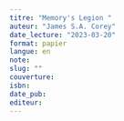 ```yaml
---
titre: "Memory's Legion "
auteur: "James S.A. Corey"
date_lecture: "2023-03-20"
format: papier
langue: en
note:
slug: ""
couverture: 
isbn: 
date_pub: 
editeur: 
---
```

